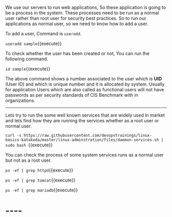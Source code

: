 


We use our servers to run web applications, So these application is going to be a process in the system.
These processes need to be run as a normal user rather than root user for security best practices.
So to run our applications as normal user, so we need to know how to add a user.

To add a user, Command is `useradd`.

`useradd sample`{{execute}}

To check whether the user has been created or not, You can run the following command.

`id sample`{{execute}}

The above command shows a number associated to the user which is **UID** (User ID) and which is unique number and it is allocated by system.
Usually for application Users which are also called as functional users will not have passwords as per security standards of CIS Benchmark with in organizations. 

----
Lets try to run the some well known services that are widely used in market and lets find how they are running the services whether as a root user or normal user.

`curl -s https://raw.githubusercontent.com/devopstrainings/linux-basics-katakoda/master/linux-adminstration/files/daemon-services.sh | sudo bash `{{execute}}

You can check the process of some system services runs as a normal user but not as a root user.

`ps -ef | grep httpd`{{execute}}

`ps -ef | grep tomcat`{{execute}}

`ps -ef | grep mariadb`{{execute}}

# ----

